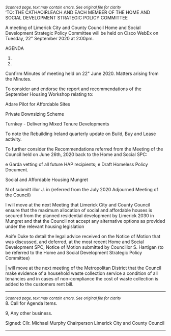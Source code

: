 *<small>Scanned page, text may contain errors. See original file for clarity</small>*  
‘TO: THE CATHAOIRLEACH AND EACH MEMBER OF THE HOME AND SOCIAL
DEVELOPMENT STRATEGIC POLICY COMMITTEE

A meeting of Limerick City and County Council Home and Social Development Strategic
Policy Committee will be held on Cisco WebEx on Tuesday, 22" September 2020 at
2:00pm.

AGENDA

1.

2.

Confirm Minutes of meeting held on 22" June 2020.
Matters arising from the Minutes.

To consider and endorse the report and recommendations of the September
Housing Workshop relating to:

Adare Pilot for Affordable Sites

Private Downsizing Scheme

Turnkey - Delivering Mixed Tenure Developments

To note the Rebuilding Ireland quarterly update on Build, Buy and Lease activity.

To further consider the Recommendations referred from the Meeting of the Council
held on June 26th, 2020 back to the Home and Social SPC:

e Garda vetting of all future HAP recipients;
e Draft Homeless Policy Document.

Social and Affordable Housing Mungret

N of submitt illor J. in (referred from the July 2020
Adjourned Meeting of the Council)

I will move at the next Meeting that Limerick City and County Council ensure that the
maximum allocation of social and affordable houses is secured from the planned
residential development by Limerick 2030 in Mungret and that the Council not
accept any alternative options as provided under the relevant housing legislation

Aoife Duke to detail the legal advice received on the Notice of Motion that was
discussed, and deferred, at the most recent Home and Social Development SPC,
Notice of Motion submitted by Councillor S. Hartigan (to be referred to the Home
and Social Development Strategic Policy Committee)

| will move at the next meeting of the Metropolitan District that the Council make
evidence of a household waste collection service a condition of all tenancies and in
cases of non-compliance the cost of waste collection is added to the customers rent
bill.

---
*<small>Scanned page, text may contain errors. See original file for clarity</small>*  
8. Call for Agenda Items.

9, Any other business.

Signed: Cllr. Michael Murphy
Chairperson
Limerick City and County Council

---
